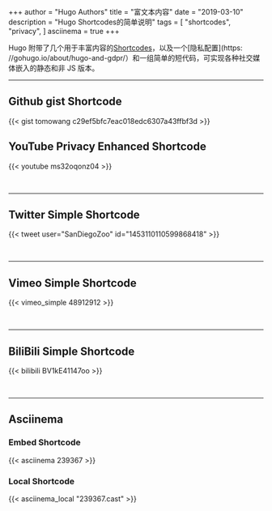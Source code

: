 +++
author = "Hugo Authors"
title = "富文本内容"
date = "2019-03-10"
description = "Hugo Shortcodes的简单说明"
tags = [
    "shortcodes",
    "privacy",
]
asciinema = true
+++

Hugo 附带了几个用于丰富内容的[Shortcodes](https://gohugo.io/content-management/shortcodes/#use-hugos-built-in-shortcodes)，以及一个[隐私配置](https: //gohugo.io/about/hugo-and-gdpr/）和一组简单的短代码，可实现各种社交媒体嵌入的静态和非 JS 版本。
<!--more-->
---

## Github gist Shortcode

{{< gist tomowang c29ef5bfc7eac018edc6307a43ffbf3d >}}

## YouTube Privacy Enhanced Shortcode

{{< youtube ms32oqonz04 >}}

<br>

---

## Twitter Simple Shortcode

{{< tweet user="SanDiegoZoo" id="1453110110599868418" >}}

<br>

---

## Vimeo Simple Shortcode

{{< vimeo_simple 48912912 >}}

<br>

---

## BiliBili Simple Shortcode

{{< bilibili BV1kE41147oo >}}

<br>

---

## Asciinema

### Embed Shortcode

{{< asciinema 239367 >}}

### Local Shortcode

{{< asciinema_local "239367.cast" >}}
